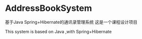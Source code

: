 # AddressBookSystem
基于Java Spring+Hibernate的通讯录管理系统
这是一个课程设计项目

This system is based on Java ,with Spring+Hibernate
